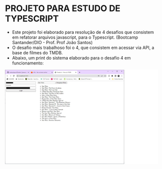 # PROJETO PARA ESTUDO DE TYPESCRIPT
* Este projeto foi elaborado para resolução de 4 desafios que consistem em refatorar arquivos javascript, para o Typescript. (Bootcamp Santander/DIO - Prof. Prof João Santos)
* O desafio mais trabalhoso foi o 4, que consistem em acessar via API, a base de filmes do TMDB.
* Abaixo, um print do sistema elaborado para o desafio 4 em funcionamento:

![Print Desafio4](Print_Desafio4.jpg)

